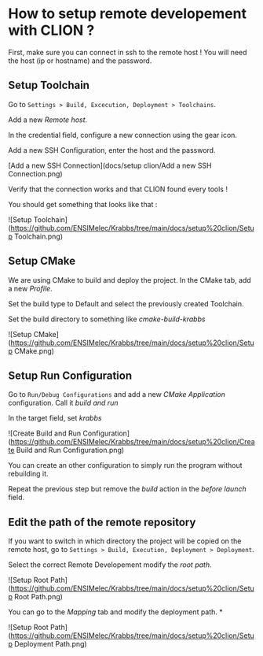 # How to setup remote developement with CLION ?

First, make sure you can connect in ssh to the remote host ! You will need the host (ip or hostname) and the password.

## Setup Toolchain

Go to `Settings > Build, Excecution, Deployment > Toolchains`. 

Add a new *Remote host*.

In the credential field, configure a new connection using the gear icon.

Add a new SSH Configuration, enter the host and the password.

[Add a new SSH Connection](docs/setup clion/Add a new SSH Connection.png)

Verify that the connection works and that CLION found every tools !

You should get something that looks like that :

![Setup Toolchain](https://github.com/ENSIMelec/Krabbs/tree/main/docs/setup%20clion/Setup Toolchain.png)

## Setup CMake

We are using CMake to build and deploy the project. In the CMake tab, add a new *Profile*.

Set the build type to Default and select the previously created Toolchain.

Set the build directory to something like *cmake-build-krabbs*

![Setup CMake](https://github.com/ENSIMelec/Krabbs/tree/main/docs/setup%20clion/Setup CMake.png)

## Setup Run Configuration

Go to `Run/Debug Configurations` and add a new *CMake Application* configuration. Call it *build and run*

In the target field, set *krabbs*

![Create Build and Run Configuration](https://github.com/ENSIMelec/Krabbs/tree/main/docs/setup%20clion/Create Build and Run Configuration.png)

You can create an other configuration to simply run the program without rebuilding it.

Repeat the previous step but remove the *build* action in the *before launch* field.

## Edit the path of the remote repository

If you want to switch in which directory the project will be copied on the remote host, go to `Settings > Build, Execution, Deployment > Deployment`.

Select the correct Remote Developement modify the *root path*. 

![Setup Root Path](https://github.com/ENSIMelec/Krabbs/tree/main/docs/setup%20clion/Setup Root Path.png)

You can go to the *Mapping* tab and modify the deployment path. *

![Setup Root Path](https://github.com/ENSIMelec/Krabbs/tree/main/docs/setup%20clion/Setup Deployment Path.png)
